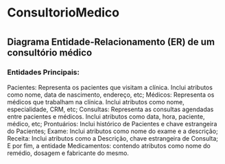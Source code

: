 # ConsultorioMedico
#
## Diagrama Entidade-Relacionamento (ER) de um consultório médico

### Entidades Principais:
Pacientes: Representa os pacientes que visitam a clínica. Inclui atributos como nome, data de nascimento, endereço, etc;
Médicos: Representa os médicos que trabalham na clínica. Inclui atributos como nome, especialidade, CRM, etc;
Consultas: Representa as consultas agendadas entre pacientes e médicos. Inclui atributos como data, hora, paciente, médico, etc;
Prontuários: Inclui histórico de Pacientes e chave estrangeira do Pacientes;
Exame: Inclui atributos como nome do exame e a descrição;
Receita: Inclui atributos como a Descrição, chave estrangeira de Consulta;
E por fim, a entidade Medicamentos: contendo atributos como nome do remédio, dosagem e fabricante do mesmo.
